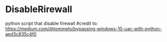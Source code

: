 # DisableRirewall
python script that disable firewall
#credit to: https://medium.com/@tommelo/bypassing-windows-10-uac-with-python-aed3c835c4f0

